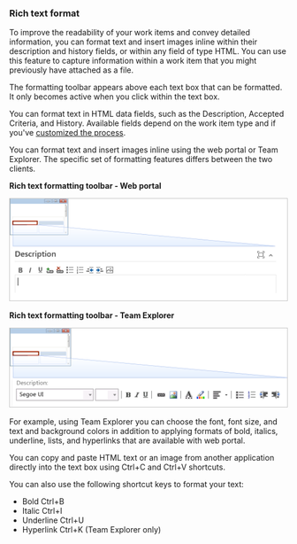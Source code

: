 <a id="rich-text"></a>
### Rich text format  

To improve the readability of your work items and convey detailed information, you can format text and insert images inline within their description and history fields, or within any field of type HTML. You can use this feature to capture information within a work item that you might previously have attached as a file.

The formatting toolbar appears above each text box that can be formatted. It only becomes active when you click within the text box. 

You can format text in HTML data fields, such as the Description, Accepted Criteria, and History. Available fields depend on the work item type and if you've [customized the process](../../settings/work/customize-process.md). 

You can format text and insert images inline using the web portal or Team Explorer. The specific set of formatting features differs between the two clients. 

**Rich text formatting toolbar - Web portal**  

![Rich text tool bar - web portal](_img/rich-text-ui-web-portal.png)   


**Rich text formatting toolbar - Team Explorer**  

![Rich text tool bar - Team Explorer](_img/rich-text-ui-te.png)

For example, using Team Explorer you can choose the font, font size, and text and background colors in addition to applying formats of bold, italics, underline, lists, and hyperlinks that are available with web portal.

You can copy and paste HTML text or an image from another application directly into the text box using Ctrl+C and Ctrl+V shortcuts.

You can also use the following shortcut keys to format your text:
- Bold Ctrl+B  
- Italic Ctrl+I  
- Underline Ctrl+U  
- Hyperlink Ctrl+K  (Team Explorer only)